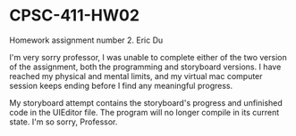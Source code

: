 # CPSC-411-HW02
Homework assignment number 2. Eric Du

I'm very sorry professor, I was unable to complete either of the two version of the assignment, both the programming and storyboard versions. I have reached my physical and mental limits, and my virtual mac computer session keeps ending before I find any meaningful progress.

My storyboard attempt contains the storyboard's progress and unfinished code in the UIEditor file. The program will no longer compile in its current state. I'm so sorry, Professor.
